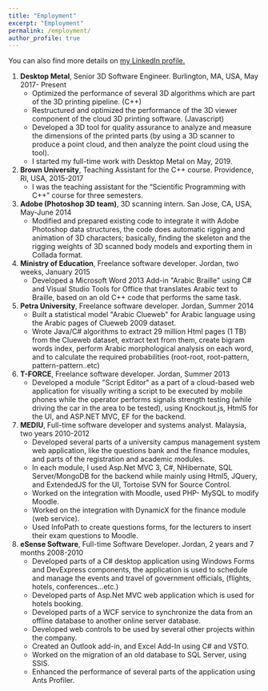 ```yaml
---
title: "Employment"
excerpt: "Employment"
permalink: /employment/
author_profile: true
---
```


You can also find more details on <u><a href="https://www.linkedin.com/in/ammar-hattab-b4563437">my LinkedIn profile</a>.</u>

<ol>
	<li><b>Desktop Metal</b>, Senior 3D Software Engineer.	Burlington, MA, USA, May 2017- Present
		<ul>
	         <li>Optimized the performance of several 3D algorithms which are part of the 3D printing pipeline. (C++) </li>
	         <li>Restructured and optimized the performance of the 3D viewer component of the cloud 3D printing software. (Javascript)</li>
	         <li>Developed a 3D tool for quality assurance to analyze and measure the dimensions of the printed parts (by using a 3D scanner to produce a point cloud, and then analyze the point cloud using the tool).</li>
	         <li>I started my full-time work with Desktop Metal on May, 2019.</li>
	    </ul>
	</li>
	<li>
	<b>Brown University</b>, Teaching Assistant for the C++ course.	Providence, RI, USA, 2015-2017
	      <ul>
	         <li>I was the teaching assistant for the “Scientific Programming with C++” course for three semesters.</li>
	     </ul>
	</li>
	<li>
	<b>Adobe (Photoshop 3D team)</b>, 3D scanning intern.	San Jose, CA, USA, May-June 2014
	     <ul>
	         <li>Modified and prepared existing code to integrate it with Adobe Photoshop data structures, the code does automatic rigging and animation of 3D characters; basically, finding the skeleton and the rigging weights of 3D scanned body models and exporting them in Collada format.</li>
	     </ul>
	</li>
	<li>
	<b>Ministry of Education</b>, Freelance software developer.	Jordan, two weeks, January 2015
	     <ul>
	         <li>Developed a Microsoft Word 2013 Add-in "Arabic Braille" using C# and Visual Studio Tools for Office that translates Arabic text to Braille, based on an old C++ code that performs the same task.	</li>
	     </ul>
	</li>
	<li>
	<b>Petra University</b>, Freelance software developer.	Jordan, Summer 2014
	     <ul>
	         <li>Built a statistical model "Arabic Clueweb" for Arabic language using the Arabic pages of Clueweb 2009 dataset.</li>
	         <li>Wrote Java/C# algorithms to extract 29 million Html pages (1 TB) from the Clueweb dataset, extract text from them, create bigram words index, perform Arabic morphological analysis on each word, and to calculate the required probabilities (root-root, root-pattern, pattern-pattern..etc)	</li>
	     </ul>
	</li>
	<li>
	<b>T-FORCE</b>, Freelance software developer. 	 Jordan, Summer 2013
	      <ul>
	         <li>Developed a module "Script Editor" as a part of a cloud-based web application for visually writing a script to be executed by mobile phones while the operator performs signals strength testing (while driving the car in the area to be tested), using Knockout.js, Html5 for the UI, and ASP.NET MVC, EF for the backend.</li>
	     </ul>
	</li>
	<li>
	<b>MEDIU</b>, Full-time software developer and systems analyst. 	Malaysia, two years 2010-2012
	     <ul>
	         <li>Developed several parts of a university campus management system web application, like the questions bank and the finance modules, and parts of the registration and academic modules.</li>
	         <li>In each module, I used Asp.Net MVC 3, C#, NHibernate, SQL Server/MongoDB for the backend while mainly using Html5, JQuery, and ExtendedJS for the UI, Tortoise SVN for Source Control.</li>
	         <li>Worked on the integration with Moodle, used PHP- MySQL to modify Moodle.</li>
	         <li>Worked on the integration with DynamicX for the finance module (web service).</li>
	         <li>Used InfoPath to create questions forms, for the lecturers to insert their exam questions to Moodle.</li>
	     </ul>
	</li>
	<li>
	<b>eSense Software</b>, Full-time Software Developer.	Jordan, 2 years and 7 months 2008-2010
	     <ul>
	         <li>Developed parts of a C# desktop application using Windows Forms and DevExpress components, the application is used to schedule and manage the events and travel of government officials, (flights, hotels, conferences...etc.) </li>
	         <li>Developed parts of Asp.Net MVC web application which is used for hotels booking.</li>
	         <li>Developed parts of a WCF service to synchronize the data from an offline database to another online server database.</li>
	         <li>Developed web controls to be used by several other projects within the company.</li>
	         <li>Created an Outlook add-in, and Excel Add-In using C# and VSTO.</li>
	         <li>Worked on the migration of an old database to SQL Server, using SSIS.</li>
	         <li>Enhanced the performance of several parts of the application using Ants Profiler.</li>
	     </ul>
	</li>
</ol>
